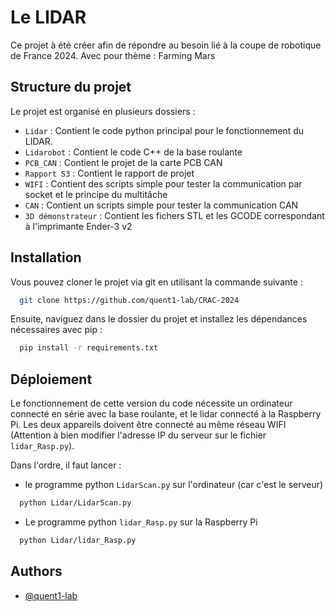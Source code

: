 
# Le LIDAR

Ce projet à été créer afin de répondre au besoin lié à la coupe de robotique de France 2024. Avec pour thème : Farming Mars

## Structure du projet

Le projet est organisé en plusieurs dossiers :

- `Lidar` : Contient le code python principal pour le fonctionnement du LIDAR. 
- `Lidarobot` : Contient le code C++ de la base roulante
- `PCB_CAN` : Contient le projet de la carte PCB CAN
- `Rapport S3` : Contient le rapport de projet
- `WIFI` : Contient des scripts simple pour tester la communication par socket et le principe du multitâche
- `CAN` : Contient un scripts simple pour tester la communication CAN
- `3D démonstrateur` : Contient les fichers STL et les GCODE correspondant à l'imprimante Ender-3 v2

## Installation

Vous pouvez cloner le projet via git en utilisant la commande suivante :

```bash
  git clone https://github.com/quent1-lab/CRAC-2024
```

Ensuite, naviguez dans le dossier du projet et installez les dépendances nécessaires avec pip :
```bash
  pip install -r requirements.txt
```
    
## Déploiement

Le fonctionnement de cette version du code nécessite un ordinateur connecté en série avec la base roulante, et le lidar connecté à la Raspberry Pi. 
Les deux appareils doivent être connecté au même réseau WIFI (Attention à bien modifier l'adresse IP du serveur sur le fichier `lidar_Rasp.py`).

Dans l'ordre, il faut lancer :
 - le programme python `LidarScan.py` sur l'ordinateur (car c'est le serveur)
```bash
  python Lidar/LidarScan.py
```
 - Le programme python `lidar_Rasp.py` sur la Raspberry Pi
```bash
  python Lidar/lidar_Rasp.py
```

## Authors

- [@quent1-lab](https://github.com/quent1-lab)

